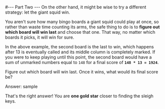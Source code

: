 #--- Part Two ---
On the other hand, it might be wise to try a different strategy: let the giant squid win.

You aren't sure how many bingo boards a giant squid could play at once, so rather than waste time counting its arms, the safe thing to do is to **figure out which board will win last** and choose that one. That way, no matter which boards it picks, it will win for sure.

In the above example, the second board is the last to win, which happens after 13 is eventually called and its middle column is completely marked. If you were to keep playing until this point, the second board would have a sum of unmarked numbers equal to `148` for a final score of **`148 * 13 = 1924`**.

Figure out which board will win last. Once it wins, what would its final score be?

Answer: sample

That's the right answer! You are **one gold star** closer to finding the sleigh keys.
